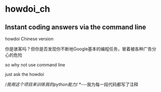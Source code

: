 # howdoi_ch
## Instant coding answers via the command line

howdoi Chinese version

你是骇客吗？但你是否发现你不断地Google基本的编程任务，冒着被各种广告分心的危险

so why not use command line

just ask the howdoi

/*我用这个项目来训练我的python能力*/
*---我为每一段代码都写了注释
